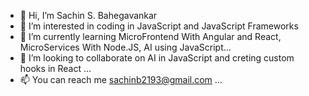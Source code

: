 - 👋 Hi, I’m Sachin S. Bahegavankar
- 👀 I’m interested in coding in JavaScript and JavaScript Frameworks
- 🌱 I’m currently learning MicroFrontend With Angular and React, MicroServices With Node.JS, AI using JavaScript... 
- 💞️ I’m looking to collaborate on AI in JavaScript and creting custom hooks in React ...
- 📫 You can reach me sachinb2193@gmail.com ...

<!---
Sachin124/Sachin124 is a ✨ special ✨ repository because its `README.md` (this file) appears on your GitHub profile.
You can click the Preview link to take a look at your changes.
--->
